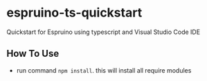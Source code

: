 # espruino-ts-quickstart

Quickstart for Espruino using typescript and Visual Studio Code IDE

## How To Use

- run command `npm install`. this will install all require modules
